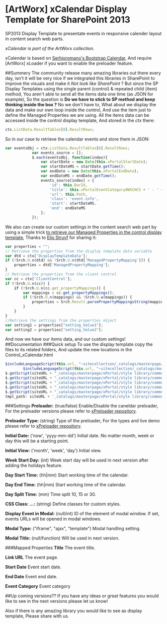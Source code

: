 # [ArtWorx] xCalendar Display Template for SharePoint 2013
SP2013 Display Template to presentate events in responsive calender layout in content search web parts.

*xCalendar is part of the ArtWorx collection.*

xCalendar is based on [Serhioromano's Bootstrap Calendar][4], And require [ArtWorx] xLoader if you want to enable the preloader feature.

##Summery
The community release many amazing libraries out there every day, isn't it will be very nice if we integrated this libraries in SharePoint to improve the visuals and make it *Not look like SharePoint* ?
But since the SP Display Templates using the single parent (control) & repeated child (item) method, You aren't able to send all the items data one time (as JSON for example),
So the question is **Do we have to stick to SP method and keep thinking inside the box ?**
No we don't have to, What about we display the data and make our own loop inside the control, And use the item just to define the Managed  Properties we are using.
All the items data can be accessed inside the control display template, And stored  in the *ctx* there:
```javascript
ctx.ListData.ResultTables[0].ResultRows;
```
So in our case to retrieve the calendar events and store them in JSON:
```javascript
var eventsObj = ctx.ListData.ResultTables[0].ResultRows;
			var events_source = [];
			$.each(eventsObj, function(index){
				var startDate = new Date(this.xPortalStartDate);
				var startDateMS = startDate.getTime();
				var endDate = new Date(this.xPortalEndDate);
				var endDateMS = endDate.getTime();
				events_source[index] = {
					'id': this.DocId,
					'title': this.xPortalEventCategoryOWSCHCS + ' - ' + this.Title,
					'url': this.Path,
					'class': 'event-info',
					'start': startDateMS,
					'end': endDateMS
				};
			});
```
We also can create our custom settings in the content search web part by using  a simple trick [to retrieve  our  Managed Properties  in the control display template][1], Thanks to [Elio Struyf][2]  for sharing it:
```javascript
var properties = "";
// Retrieve the properties from the display template data variable
var dtd = ctx['DisplayTemplateData'];
if (!Srch.U.n(dtd) && !Srch.U.n(dtd['ManagedPropertyMapping'])) {
    properties = dtd['ManagedPropertyMapping'];
}
// Retrieve the properties from the client control
var cc = ctx['ClientControl'];
if (!Srch.U.n(cc)) {
    if (!Srch.U.n(cc.get_propertyMappings)) {
        var mappings = cc.get_propertyMappings();
        if (!Srch.U.n(mappings) && !Srch.U.w(mappings)) {
            properties = Srch.Result.parsePropertyMappingsString(mappings);
        }
    }
}
//Retrieve the settings from the properties object
var setting1 = properties["setting_Value1"];
var setting2 = properties["setting_Value2"];
```
And now we have our items data, and our custom settings!
##Documentation
###Quick setup
To use the display template copy the files to its related folders, And update the new locations in the Control_xCalendar.html
```javascript
$includeLanguageScript(this.url, "~sitecollection/_catalogs/masterpage/xPortal/style library/common/styles/xCalendar/calendar.css"); // line 19
		$includeLanguageScript(this.url, "~sitecollection/_catalogs/masterpage/xPortal/style library/common/styles/xLoader/xloader.css"); // line 20
$.getScript(siteURL + "_catalogs/masterpage/xPortal/style library/common/styles/xLoader/xLoaderTmplArray.js", ...) // line 144
$.getScript(siteURL + "_catalogs/masterpage/xPortal/style library/common/scripts/xCalendar/underscore-min.js", ...) // line 202
$.getScript(siteURL + "_catalogs/masterpage/xPortal/style library/common/scripts/xCalendar/jstz.min.js", ...) // line 203
$.getScript(siteURL + "_catalogs/masterpage/xPortal/style library/common/scripts/xCalendar/language/"+langCode+".js"); // line 204
$.getScript(siteURL + "_catalogs/masterpage/xPortal/style library/common/scripts/xCalendar/calendar.min.js", ...) // line 205
tmpl_path: siteURL + '_catalogs/masterpage/xPortal/style library/common/scripts/xCalendar/tmpls/', // line 215
```
###Settings
**Preloader:** (true/false)
Enable/Disable the caneldar preloader, For the preloader versions please refer to [xPreloader repository][3].

**Preloader Type:** (string)
Type of the preloader, For the types and live demo please refer to [xPreloader repository][3].

**Initial Date:** ('now', 'yyyy-mm-dd')
Initial date. No matter month, week or day this will be a starting point.

**Initial View:** ('month', 'week', 'day')
Initial view.

**Week Start Day:** (int)
Week start day will be used in next version after adding the holidays feature.

**Day Start Time:** (hh|mm)
Start working time of the calendar.

**Day End Time:** (hh|mm)
Start working time of the calendar.

**Day Split Time:** (mm)
Time split 10, 15 or 30.

**CSS Class: ...:** (string)
Define classes for custom styles.

**Display Event in Modal:** (null/int)
ID of the element of modal window. If set, events URLs will be opened in modal windows.

**Modal Type:** ("iframe", "ajax", "template")
Modal handling setting.

**Modal Title:** (null/function)
Will be used in next version.

###Mapped Properties
**Title**
The event title.

**Link URL**
The event page.

**Start Date**
Event start date.

**End Date**
Event end date.

**Event Category**
Event category

##Up coming versions??
If you have any ideas or great features you would like to see in the next versions please let us know!

Also if there is any amazing library you would like to see as display template, Please share with us.

[1]: http://www.eliostruyf.com/adding-configurable-settings-display-templates/
[2]: https://twitter.com/eliostruyf
[3]: https://github.com/AnasTawfeek/-ArtWorx-xLoader
[4]: https://github.com/Serhioromano/bootstrap-calendar/
